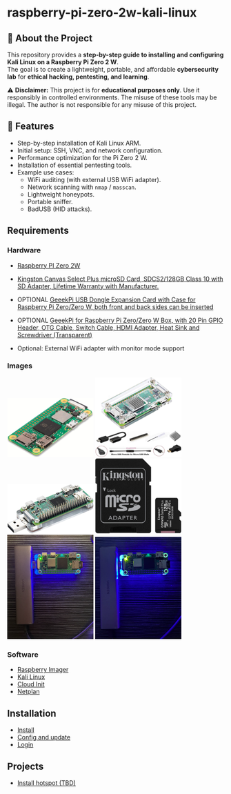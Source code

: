 # raspberry-pi-zero-2w-kali-linux

## 📌 About the Project

This repository provides a **step-by-step guide to installing and configuring Kali Linux on a Raspberry Pi Zero 2 W**.  
The goal is to create a lightweight, portable, and affordable **cybersecurity lab** for **ethical hacking, pentesting, and learning**.  

⚠️ **Disclaimer:** This project is for **educational purposes only**. Use it responsibly in controlled environments. The misuse of these tools may be illegal. The author is not responsible for any misuse of this project.

## 🚀 Features

- Step-by-step installation of Kali Linux ARM.  
- Initial setup: SSH, VNC, and network configuration.  
- Performance optimization for the Pi Zero 2 W.  
- Installation of essential pentesting tools.  
- Example use cases:
  - WiFi auditing (with external USB WiFi adapter).  
  - Network scanning with `nmap` / `masscan`.  
  - Lightweight honeypots.  
  - Portable sniffer.  
  - BadUSB (HID attacks).  

## Requirements

### Hardware

- [Raspberry PI Zero 2W](https://www.amazon.es/dp/B09KLVX4RT?ref=ppx_yo2ov_dt_b_fed_asin_title)

- [Kingston Canvas Select Plus microSD Card, SDCS2/128GB Class 10 with SD Adapter, Lifetime Warranty with Manufacturer.](https://www.amazon.es/dp/B07YGZ7JD5?ref=ppx_yo2ov_dt_b_fed_asin_title&th=1)

- OPTIONAL [GeeekPi USB Dongle Expansion Card with Case for Raspberry Pi Zero/Zero W, both front and back sides can be inserted](https://www.amazon.es/dp/B098JP79ZX?ref=ppx_yo2ov_dt_b_fed_asin_title)

- OPTIONAL [GeeekPi for Raspberry Pi Zero/Zero W Box, with 20 Pin GPIO Header, OTG Cable, Switch Cable, HDMI Adapter, Heat Sink and Screwdriver (Transparent)](https://www.amazon.es/-/en/gp/product/B07MGFRHHR/ref=ewc_pr_img_1?smid=A187Y4UVM6ZA0X&psc=1)

- Optional: External WiFi adapter with monitor mode support

### Images

<img src="images/hardware/raspberry.jpg" alt="drawing" width="200"/>
<img src="images/hardware/box.jpg" alt="drawing" width="200"/>
<img src="images/hardware/usb.jpg" alt="drawing" width="200"/>
<img src="images/hardware/microsd.jpg" alt="drawing" width="200"/>
<img src="images/hardware/boxlight.png" alt="drawing" width="200"/>
<img src="images/hardware/boxdark.png" alt="drawing" width="200"/>

### Software

- [Raspberry Imager](https://www.raspberrypi.com/software/)
- [Kali Linux](https://www.kali.org)
- [Cloud Init](https://cloudinit.readthedocs.io/en/latest/)
- [Netplan](https://netplan.io/)

## Installation

- [Install](./docs/install.md)
- [Config and update](./docs/config.md)
- [Login](./docs/login.md)

## Projects

- [Install hotspot (TBD)](./docs/hotspot.md)
